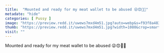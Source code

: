 ```yaml
---
title:  "Mounted and ready for my meat wallet to be abused 😜😍🙈💦"
metadate: "hide"
categories: [ Pussy ]
image: "https://preview.redd.it/uwews7mxd4m51.jpg?auto=webp&s=f93f8a483b44c637d87b807b4a6d5b04e6d9d04d"
thumb: "https://preview.redd.it/uwews7mxd4m51.jpg?width=1080&crop=smart&auto=webp&s=72817b8cb7b603d5386ef452be3bcd64325e6a7b"
visit: ""
---
```

Mounted and ready for my meat wallet to be abused 😜😍🙈💦
